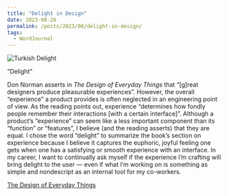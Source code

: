 ```yaml
---
title: "Delight in Design"
date: 2023-08-26
permalink: /posts/2023/08/delight-in-design/
tags:
  - WordJournal
---
```


![Turkish Delight](/images/turkish-delight.jpg)

“Delight”

Don Norman asserts in _The Design of Everyday Things_ that “[g]reat designers produce pleasurable experiences”. However, the overall “experience” a product provides is often neglected in an engineering point of view. As the reading points out, experience “determines how fondly people remember their interactions [with a certain interface]”. Although a product’s “experience” can seem like a less important component than its “function” or “features”, I believe (and the reading asserts) that they are equal. I chose the word “delight” to summarize the book’s section on experience because I believe it captures the euphoric, joyful feeling one gets when one has a satisfying or smooth experience with an interface. In my career, I want to continually ask myself if the experience I’m crafting will bring delight to the user — even if what I’m working on is something as simple and nondescript as an internal tool for my co-workers.

[The Design of Everyday Things](https://www.amazon.com/Design-Everyday-Things-Revised-Expanded/dp/0465050654/ref=asc_df_0465050654/?tag=hyprod-20&linkCode=df0&hvadid=312106851030&hvpos=&hvnetw=g&hvrand=6290723823945543701&hvpone=&hvptwo=&hvqmt=&hvdev=c&hvdvcmdl=&hvlocint=&hvlocphy=9024742&hvtargid=pla-416263148589&psc=1)
